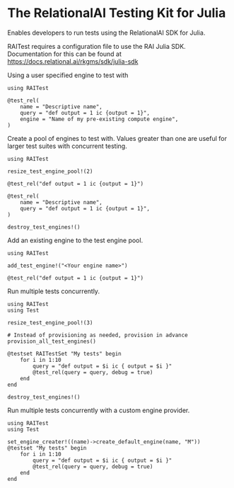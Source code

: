 # The RelationalAI Testing Kit for Julia

Enables developers to run tests using the RelationalAI SDK for Julia.

RAITest requires a configuration file to use the RAI Julia SDK. Documentation for this can
be found at https://docs.relational.ai/rkgms/sdk/julia-sdk

Using a user specified engine to test with
```
using RAITest

@test_rel(
    name = "Descriptive name",
    query = "def output = 1 ic {output = 1}",
    engine = "Name of my pre-existing compute engine",
)
```

Create a pool of engines to test with. Values greater than one are useful for larger test
suites with concurrent testing.

```
using RAITest

resize_test_engine_pool!(2)

@test_rel("def output = 1 ic {output = 1}")

@test_rel(
    name = "Descriptive name",
    query = "def output = 1 ic {output = 1}",
)

destroy_test_engines!()
```

Add an existing engine to the test engine pool.

```
using RAITest

add_test_engine!("<Your engine name>")

@test_rel("def output = 1 ic {output = 1}")

```

Run multiple tests concurrently.

```
using RAITest
using Test

resize_test_engine_pool!(3)

# Instead of provisioning as needed, provision in advance
provision_all_test_engines()

@testset RAITestSet "My tests" begin
    for i in 1:10
        query = "def output = $i ic { output = $i }"
        @test_rel(query = query, debug = true)
    end
end

destroy_test_engines!()
```

Run multiple tests concurrently with a custom engine provider.

```
using RAITest
using Test

set_engine_creater!((name)->create_default_engine(name, "M"))
@testset "My tests" begin
    for i in 1:10
        query = "def output = $i ic { output = $i }"
        @test_rel(query = query, debug = true)
    end
end

```
